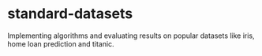 # standard-datasets
Implementing algorithms and evaluating results on popular datasets like iris, home loan prediction and titanic.
